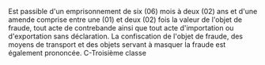 Est passible d'un emprisonnement de six (06) mois à
deux (02) ans et d'une amende comprise entre une (01) et deux (02) fois
la valeur de l'objet de fraude, tout acte de contrebande ainsi que tout
acte d'importation ou d'exportation sans déclaration.
La confiscation de l'objet de fraude, des moyens de transport et des
objets servant à masquer la fraude est également prononcée.
C-Troisième classe